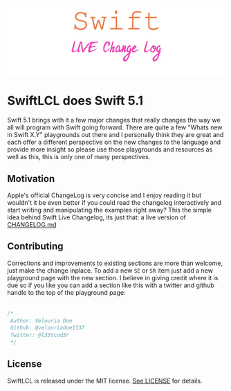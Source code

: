 
![](misc/SLCL-logo.png)

# SwiftLCL does Swift 5.1

Swift 5.1 brings with it a few major changes that really changes
the way we all will program with Swift going forward. 
There are quite a few "Whats new in Swift X.Y" playgrounds out there and 
I personally think they are great and each offer a different perspective on the 
new changes to the language and provide more insight so please use those playgrounds and 
resources as well as this, this is only one of many perspectives.


## Motivation
Apple's official ChangeLog is very concise and I enjoy reading it but wouldn't it 
be even better if you could read the changelog interactively and start writing and manipulating the examples right away?
This the simple idea behind Swift Live Changelog, its just that: a live version of [CHANGELOG.md](https://github.com/apple/swift/blob/master/CHANGELOG.md)

## Contributing 
Corrections and improvements to existing sections are more than welcome, just make the change inplace. 
To add a new `SE`  or `SR` item just add a new playground page with the new section.
I believe in giving credit where it is due so if you like you can add a section like this with a twitter and github handle
to the top of the playground page:

```swift

/* 
 Author: Velouria Doe
 Github: @velouriadoe1337
 Twitter: @l33tcod3r
 */
```
## License

SwiftLCL is released under the MIT license. [See LICENSE](https://github.com/Nirma/SwiftLCL-5-1/blob/master/LICENSE) for details.
